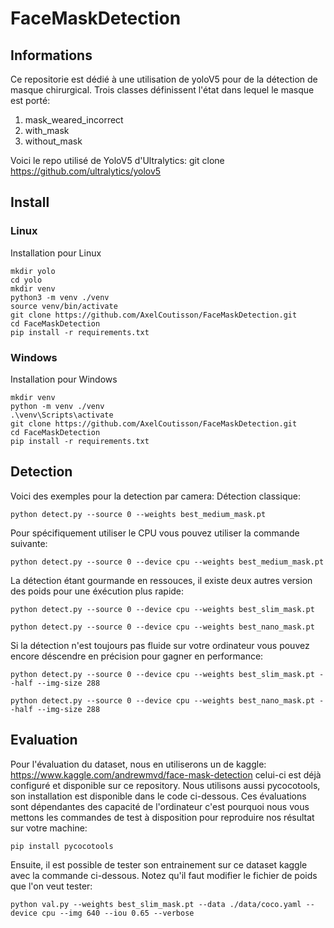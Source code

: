 # FaceMaskDetection

## Informations
Ce repositorie est dédié à une utilisation de yoloV5 pour de la détection de masque chirurgical. Trois classes définissent l'état dans lequel le masque est porté: 

1. mask_weared_incorrect
2. with_mask
3. without_mask

Voici le repo utilisé de YoloV5 d'Ultralytics:
git clone https://github.com/ultralytics/yolov5


## Install
### Linux
Installation pour Linux
```console
mkdir yolo
cd yolo
mkdir venv
python3 -m venv ./venv
source venv/bin/activate
git clone https://github.com/AxelCoutisson/FaceMaskDetection.git
cd FaceMaskDetection
pip install -r requirements.txt
```

### Windows
Installation pour Windows
```console
mkdir venv
python -m venv ./venv
.\venv\Scripts\activate
git clone https://github.com/AxelCoutisson/FaceMaskDetection.git
cd FaceMaskDetection
pip install -r requirements.txt
``` 
## Detection
Voici des exemples pour la detection par camera:
Détection classique:
```console
python detect.py --source 0 --weights best_medium_mask.pt
```
Pour spécifiquement utiliser le CPU vous pouvez utiliser la commande suivante:
```console
python detect.py --source 0 --device cpu --weights best_medium_mask.pt
```

La détection étant gourmande en ressouces, il existe deux autres version des poids pour une éxécution plus rapide:

```console
python detect.py --source 0 --device cpu --weights best_slim_mask.pt
``` 
```console
python detect.py --source 0 --device cpu --weights best_nano_mask.pt
```
Si la détection n'est toujours pas fluide sur votre ordinateur vous pouvez encore déscendre en précision pour gagner en performance:
```console
python detect.py --source 0 --device cpu --weights best_slim_mask.pt --half --img-size 288
``` 
```console
python detect.py --source 0 --device cpu --weights best_nano_mask.pt --half --img-size 288
```

## Evaluation
Pour l'évaluation du dataset, nous en utiliserons un de kaggle: https://www.kaggle.com/andrewmvd/face-mask-detection celui-ci est déjà configuré et disponible sur ce repository. Nous utilisons aussi pycocotools, son installation est disponible dans le code ci-dessous.
Ces évaluations sont dépendantes des capacité de l'ordinateur c'est pourquoi nous vous mettons les commandes de test à disposition pour reproduire nos résultat sur votre machine:

```console
pip install pycocotools
``` 
Ensuite, il est possible de tester son entrainement sur ce dataset kaggle avec la commande ci-dessous. Notez qu'il faut modifier le fichier de poids que l'on veut tester:
```console
python val.py --weights best_slim_mask.pt --data ./data/coco.yaml --device cpu --img 640 --iou 0.65 --verbose
``` 